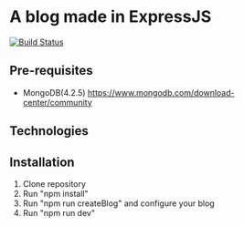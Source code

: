 # A blog made in ExpressJS
[![Build Status](https://travis-ci.com/HDK101/express-blog.svg?branch=master)](https://travis-ci.com/HDK101/express-blog)

## Pre-requisites
- MongoDB(4.2.5)
https://www.mongodb.com/download-center/community

## Technologies

## Installation
1. Clone repository
2. Run "npm install"
3. Run "npm run createBlog" and configure your blog
4. Run "npm run dev"
